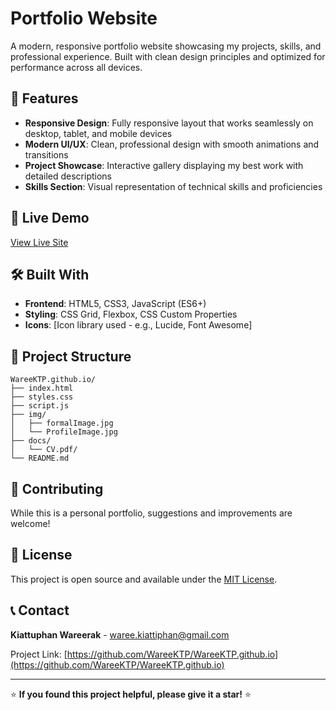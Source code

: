 # Portfolio Website

A modern, responsive portfolio website showcasing my projects, skills, and professional experience. Built with clean design principles and optimized for performance across all devices.

## 🌟 Features

- **Responsive Design**: Fully responsive layout that works seamlessly on desktop, tablet, and mobile devices
- **Modern UI/UX**: Clean, professional design with smooth animations and transitions
- **Project Showcase**: Interactive gallery displaying my best work with detailed descriptions
- **Skills Section**: Visual representation of technical skills and proficiencies


## 🚀 Live Demo

[View Live Site](https://wareektp.github.io/)

## 🛠️ Built With

- **Frontend**: HTML5, CSS3, JavaScript (ES6+)
- **Styling**: CSS Grid, Flexbox, CSS Custom Properties
- **Icons**: [Icon library used - e.g., Lucide, Font Awesome]

## 📁 Project Structure

```
WareeKTP.github.io/
├── index.html
├── styles.css
├── script.js
├── img/
│   ├── formalImage.jpg
│   └── ProfileImage.jpg
├── docs/
│   └── CV.pdf/
└── README.md
```

## 🤝 Contributing

While this is a personal portfolio, suggestions and improvements are welcome!

## 📄 License

This project is open source and available under the [MIT License](LICENSE).

## 📞 Contact

**Kiattuphan Wareerak** - [waree.kiattiphan@gmail.com](mailto:your.email@example.com)

Project Link: [https://github.com/WareeKTP/WareeKTP.github.io](https://github.com/WareeKTP/WareeKTP.github.io)

---

⭐ **If you found this project helpful, please give it a star!** ⭐
